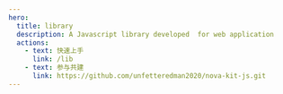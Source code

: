 ```yaml
---
hero:
  title: library
  description: A Javascript library developed  for web application
  actions:
    - text: 快速上手
      link: /lib
    - text: 参与共建
      link: https://github.com/unfetteredman2020/nova-kit-js.git
---
```

